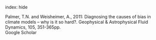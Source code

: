 index: hide

<div class="Citation">

  <div class="Citation-body">
    <div class="Citation-text">Palmer, T.N. and Weisheimer, A., 2011: Diagnosing the causes of bias in climate models – why is it so hard?. <span class="Article-journal">Geophysical & Astrophysical Fluid Dynamics, </span><span class="Article-volume">105, </span>351-365pp.</div>
    <div class="Citation-links">
      <div class="CitationLink" data-href="https://scholar.google.com/scholar?q=Diagnosing+the+causes+of+bias+in+climate+models+%E2%80%93+why+is+it+so+hard%3F">
        <div class="CitationLink-icon CitationLink-Scholar"></div>
        <div class="CitationLink-text">Google Scholar</div>
      </div>
    </div>
  </div>
</div>


<div class="Citation-copy">

</div>